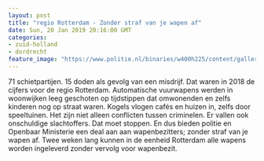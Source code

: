 ```yaml
---
layout: post
title: "regio Rotterdam - Zonder straf van je wapen af"
date: Sun, 20 Jan 2019 20:16:00 GMT
categories: 
- zuid-holland 
- dordrecht 
feature_image: "https://www.politie.nl/binaries/w400h225/content/gallery/politie/nieuws/2019/januari/07-rt/sarina.jpg"
---
```


71 schietpartijen. 15 doden als gevolg van een misdrijf. Dat waren in 2018 de cijfers voor de regio Rotterdam. Automatische vuurwapens werden in woonwijken leeg geschoten op tijdstippen dat omwonenden en zelfs kinderen nog op straat waren. Kogels vlogen cafés en huizen in, zelfs door speeltuinen. Het zijn niet alleen conflicten tussen criminelen. Er vallen ook onschuldige slachtoffers. Dat moet stoppen. En dus bieden politie en Openbaar Ministerie een deal aan aan wapenbezitters; zonder straf van je wapen af. Twee weken lang kunnen in de eenheid Rotterdam alle wapens worden ingeleverd zonder vervolg voor wapenbezit.
